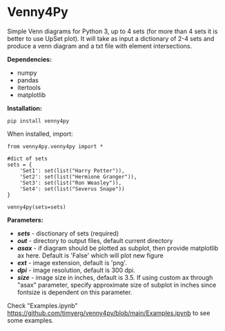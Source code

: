 # Venny4Py
Simple Venn diagrams for Python 3, up to 4 sets (for more than 4 sets it is better to use UpSet plot).
It will take as input a dictionary of 2-4 sets and produce a venn diagram and a txt file with element intersections.

**Dependencies:**

- numpy
- pandas
- itertools
- matplotlib


**Installation:**

    pip install venny4py

When installed, import:

    from venny4py.venny4py import *
    
    #dict of sets
    sets = {
        'Set1': set(list("Harry Potter")),
        'Set2': set(list("Hermione Granger")),
        'Set3': set(list("Ron Weasley")),
        'Set4': set(list("Severus Snape"))
    }
        
    venny4py(sets=sets)


**Parameters:**

- ***sets*** - disctionary of sets (required)
- ***out*** - directory to output files, default current directory
- ***asax*** - if diagram should be plotted as subplot, then provide matplotlib ax here. Default is 'False' which will plot new figure
- ***ext*** - image extension, default is 'png'.
- ***dpi*** - image resolution, default is 300 dpi.
- ***size*** - image size in inches, default is 3.5. If using custom ax through "asax" parameter, specify approximate size of subplot in inches since fontsize is dependent on this parameter.


Check "Examples.ipynb" https://github.com/timyerg/venny4py/blob/main/Examples.ipynb to see some examples.



